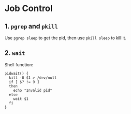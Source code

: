 # Job Control

## 1. `pgrep` and `pkill`

Use `pgrep sleep` to get the pid, then use `pkill sleep` to kill it.

## 2. `wait`

Shell function:  

```Shell
pidwait() {
  kill -0 $1 > /dev/null
  if [ $? != 0 ]
  then
    echo "Invalid pid"
  else
    wait $1
  fi
}
```

